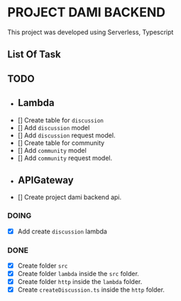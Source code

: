 # PROJECT DAMI BACKEND
This project was developed using Serverless, Typescript

## List Of Task
## TODO
* ## Lambda
- [] Create table for `discussion`
- [] Add `discussion` model
- [] Add `discussion` request model.
- [] Create table for community
- [] Add `community` model
- [] Add `community` request model.

* ## APIGateway
- [] Create project dami backend api.

### DOING
- [x] Add create `discussion` lambda
<!-- * None yet.  -->

### DONE
- [x] Create folder `src` 
- [x] Create folder `lambda` inside the `src` folder. 
- [x] Create folder `http` inside the `lambda` folder.
- [x] Create `createDiscussion.ts` inside the `http` folder.
